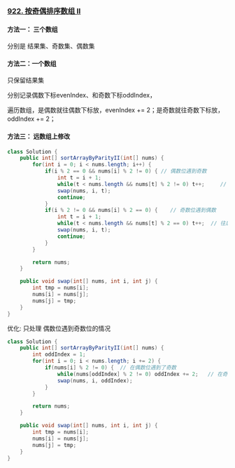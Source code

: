 ### [922. 按奇偶排序数组 II](https://leetcode.cn/problems/sort-array-by-parity-ii/)

#### 方法一： 三个数组

分别是 结果集、奇数集、偶数集



#### 方法二：一个数组

只保留结果集

分别记录偶数下标evenIndex、和奇数下标oddIndex，

遍历数组，是偶数就往偶数下标放，evenIndex += 2；是奇数就往奇数下标放， oddIndex += 2；



#### 方法三： 远数组上修改

```java
class Solution {
    public int[] sortArrayByParityII(int[] nums) {
        for(int i = 0; i < nums.length; i++) {
            if(i % 2 == 0 && nums[i] % 2 != 0) { // 偶数位遇到奇数
                int t = i + 1;
                while(t < nums.length && nums[t] % 2 != 0) t++;		// 往后找一个偶数交换
                swap(nums, i, t);
                continue;
            }
            if(i % 2 != 0 && nums[i] % 2 == 0) {	// 奇数位遇到偶数	
                int t = i + 1;
                while(t < nums.length && nums[t] % 2 == 0) t++;	 // 往后找一个奇数交换
                swap(nums, i, t);	
                continue;
            }
        }

        return nums;
    }

    public void swap(int[] nums, int i, int j) {
        int tmp = nums[i];
        nums[i] = nums[j];
        nums[j] = tmp;
    }
}
```

优化: 只处理 偶数位遇到奇数位的情况

```java
class Solution {
    public int[] sortArrayByParityII(int[] nums) {
        int oddIndex = 1;
        for(int i = 0; i < nums.length; i += 2) {
            if(nums[i] % 2 != 0) {	// 在偶数位遇到了奇数
                while(nums[oddIndex] % 2 != 0) oddIndex += 2;	// 在奇数位找一个偶数
                swap(nums, i, oddIndex);
            }
        }

        return nums;
    }

    public void swap(int[] nums, int i, int j) {
        int tmp = nums[i];
        nums[i] = nums[j];
        nums[j] = tmp;
    }
}
```

